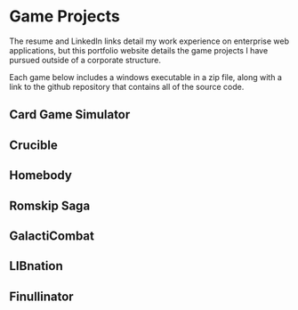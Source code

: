 # Game Projects
The resume and LinkedIn links detail my work experience on enterprise web applications, but this portfolio website details the game projects I have pursued outside of a corporate structure.

Each game below includes a windows executable in a zip file, along with a link to the github repository that contains all of the source code.

## Card Game Simulator

## Crucible

## Homebody

## Romskip Saga

## GalactiCombat

## LIBnation

## Finullinator
